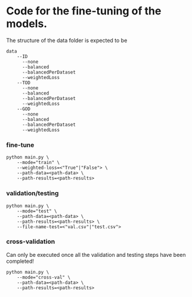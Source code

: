 # Code for the fine-tuning of the models.

The structure of the data folder is expected to be
```commandline
data
    --ID
      --none
      --balanced
      --balancedPerDataset
      --weightedLoss
    --TOD
      --none
      --balanced
      --balancedPerDataset
      --weightedLoss
    --GOD
      --none
      --balanced
      --balancedPerDataset
      --weightedLoss
```

### fine-tune
```commandline
python main.py \
    --mode="train" \
    --weighted-loss=<"True"|"False"> \
    --path-data=<path-data> \
    --path-results=<path-results>
```

### validation/testing 
```commandline
python main.py \
    --mode="test" \
    --path-data=<path-data> \
    --path-results=<path-results> \
    --file-name-test=<"val.csv"|"test.csv">
```

### cross-validation
Can only be executed once all the validation and testing steps have been completed!

```commandline
python main.py \
    --mode="cross-val" \
    --path-data=<path-data> \
    --path-results=<path-results>
```
